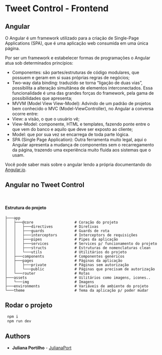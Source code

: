 # Tweet Control - Frontend 

## Angular 

O Angular é um framework utilizado para a criação de Single-Page Applications (SPA), que é uma aplicação web consumida em uma única página.

Por ser um framework e estabelecer formas de programações o Angular atua sob determinados princípios:  

* Componentes: são partes/estruturas de código modulares, que possuem e geram em si suas próprias regras de negócios;  
* Two-way data binding: traduzido se torna “ligação de duas vias”, possibilita a alteração simultânea de elementos interconectados. Essa funcionalidade é uma das     grandes forças do framework, pela gama de possibilidades que apresenta;
* MVVM (Model View View-Model): Advindo de um padrão de projetos bem conhecido o MVC (Model-ViewController), no Angular a conversa ocorre entre:  
* View: a visão, o que o usuário vê;  
* View-Model: componente, HTML e templates, fazendo ponte entre o que vem do banco e aquilo que deve ser exposto ao cliente;  
* Model: que por sua vez se encarrega de toda parte lógica.  
* SPA (Single Page Application): Outra ferramenta muito legal, aqui o     Angular apresenta a mudança de componentes sem o recarregamento da página, trazendo uma experiência muito fluida aos sistemas que o usam.

Você pode saber mais sobre o angular lendo a própria documentando do [Angular.io](https://angular.io/guide/what-is-angular).

## Angular no Tweet Control

<br>

#### Estrutura do projeto

```console
├───app
│   ├───@core                   # Coração do projeto
│   │   ├───directives          # Diretivas
│   │   ├───guards              # Guards de rota
│   │   ├───interceptors        # Interceptors de requisições
│   │   ├───pipes               # Pipes da aplicação
│   │   ├───services            # Services p/ funcionamento do projeto
│   │   ├───structs             # Estruturas de nomenclaturas clean 
│   │   └───utils               # Utilitários do projeto
│   ├───components              # Componentes genéricos 
│   ├───pages                   # Páginas da aplicação
│   │   ├───private             # Páginas sem autorização
│   │   └───public              # Páginas que precisam de autorização
│   └───router                  # Rotas
├───assets                      # Uilitários como imagens, icones..
│   └───img                     # Imagens
├───environments                # Variáveis de ambiente do projeto
└───theme                       # Tema da aplicação p/ poder mudar

```
## Rodar o projeto

```bash
 npm i 
 npm run dev
```

## Authors

- **Juliana Portilho** - [JulianaPort](https://github.com/JulianaPort)
